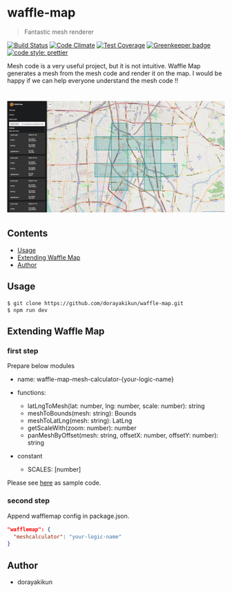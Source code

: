 # waffle-map

> Fantastic mesh renderer

[![Build Status](https://travis-ci.org/dorayakikun/waffle-map.svg?branch=master)](https://travis-ci.org/dorayakikun/waffle-map)
[![Code Climate](https://codeclimate.com/github/dorayakikun/waffle-map/badges/gpa.svg)](https://codeclimate.com/github/dorayakikun/waffle-map)
[![Test Coverage](https://codeclimate.com/github/dorayakikun/waffle-map/badges/coverage.svg)](https://codeclimate.com/github/dorayakikun/waffle-map/coverage)
[![Greenkeeper badge](https://badges.greenkeeper.io/dorayakikun/waffle-map.svg)](https://greenkeeper.io/)
[![code style: prettier](https://img.shields.io/badge/code_style-prettier-ff69b4.svg?style=flat-square)](https://github.com/prettier/prettier)

Mesh code is a very useful project, but it is not intuitive. Waffle Map generates a mesh from the mesh code and render it on the map. I would be happy if we can help everyone understand the mesh code !!

# [![Waffle Map](media/header.png)](https://dorayakikun.github.io/waffle-map/)

## Contents

* [Usage](#usage)
* [Extending Waffle Map](#extending-waffle-map)
* [Author](#author)

## Usage

```console
$ git clone https://github.com/dorayakikun/waffle-map.git
$ npm run dev
```

## Extending Waffle Map

### first step

Prepare below modules

* name: waffle-map-mesh-calculator-{your-logic-name}
* functions:
  * latLngToMesh(lat: number, lng: number, scale: number): string
  * meshToBounds(mesh: string): Bounds
  * meshToLatLng(mesh: string): LatLng
  * getScaleWith(zoom: number): number
  * panMeshByOffset(mesh: string, offsetX: number, offsetY: number): string
* constant

  * SCALES: [number]

Please see [here](https://github.com/dorayakikun/waffle-map-mesh-calculator-basic) as sample code.

### second step

Append wafflemap config in package.json.

```json
"wafflemap": {
  "meshcalculator": "your-logic-name"
}
```

## Author

* dorayakikun
